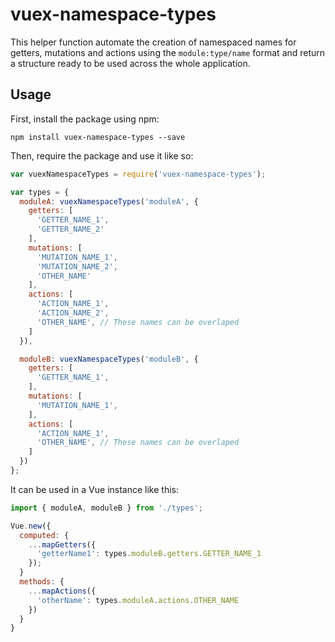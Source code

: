 # vuex-namespace-types

This helper function automate the creation of namespaced names for getters, mutations and actions using the `module:type/name` format and return a structure ready to be used across the whole application.


## Usage

First, install the package using npm:

```
npm install vuex-namespace-types --save
```

Then, require the package and use it like so:

```javascript
var vuexNamespaceTypes = require('vuex-namespace-types');

var types = {
  moduleA: vuexNamespaceTypes('moduleA', {
    getters: [
      'GETTER_NAME_1',
      'GETTER_NAME_2'
    ],
    mutations: [
      'MUTATION_NAME_1',
      'MUTATION_NAME_2',
      'OTHER_NAME'
    ],
    actions: [
      'ACTION_NAME_1',
      'ACTION_NAME_2',
      'OTHER_NAME', // These names can be overlaped
    ]
  }),

  moduleB: vuexNamespaceTypes('moduleB', {
    getters: [
      'GETTER_NAME_1',
    ],
    mutations: [
      'MUTATION_NAME_1',
    ],
    actions: [
      'ACTION_NAME_1',
      'OTHER_NAME', // These names can be overlaped
    ]
  })
};
```

It can be used in a Vue instance like this:

```javascript
import { moduleA, moduleB } from './types';

Vue.new({
  computed: {
    ...mapGetters({
      'getterName1': types.moduleB.getters.GETTER_NAME_1
    });
  }
  methods: {
    ...mapActions({
      'otherName': types.moduleA.actions.OTHER_NAME
    })
  }
}
```
